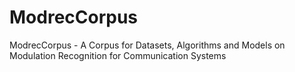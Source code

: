 # ModrecCorpus
ModrecCorpus - A Corpus for Datasets, Algorithms and Models on Modulation Recognition for Communication Systems
